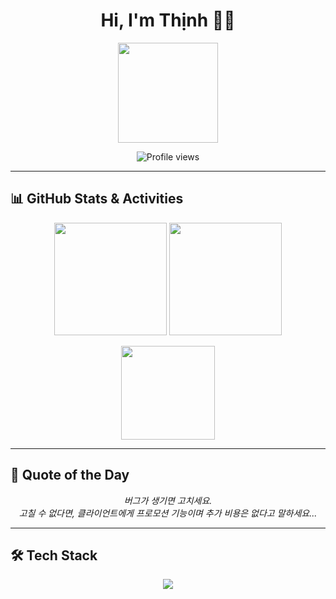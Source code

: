 <h1 align="center">Hi, I'm Thịnh 👋👋</h1>

<p align="center">
  <img src="https://media.giphy.com/media/JIX9t2j0ZTN9S/giphy.gif" width="160" />
</p>

<p align="center">
  <img src="https://komarev.com/ghpvc/?username=bttlove&color=blue" alt="Profile views" />
</p>

---

## 📊 GitHub Stats & Activities
<p align="center">
  <img src="https://github-readme-stats.vercel.app/api?username=bttlove&theme=radical&show_icons=true&hide_border=true" height="180" />
  <img src="https://streak-stats.demolab.com?user=bttlove&theme=radical&hide_border=true" height="180" />
</p>

<p align="center">
  <img src="https://github-readme-stats.vercel.app/api/top-langs/?username=bttlove&layout=compact&theme=radical&hide_border=true" height="150" />
</p>

---

## 💬 Quote of the Day
<p align="center">
  <em>
    버그가 생기면 고치세요.<br/>
    고칠 수 없다면, 클라이언트에게 프로모션 기능이며 추가 비용은 없다고 말하세요...
  </em>
</p>

---

## 🛠️ Tech Stack
<p align="center">
  <img src="https://skillicons.dev/icons?i=react,dotnet,cs,js,html,css,github,git,vscode,kotlin,php" />
</p>
